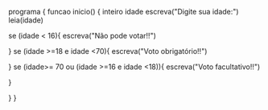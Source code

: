 programa {
  funcao inicio() {
    inteiro idade
    escreva("Digite sua idade:")
leia(idade)

se (idade < 16){
  escreva("Não pode votar!!")

}
se (idade >=18 e idade <70){
  escreva("Voto obrigatório!!")

}
se (idade>= 70 ou (idade >=16 e idade  <18)){
escreva("Voto facultativo!!")

}

  }
}
 
